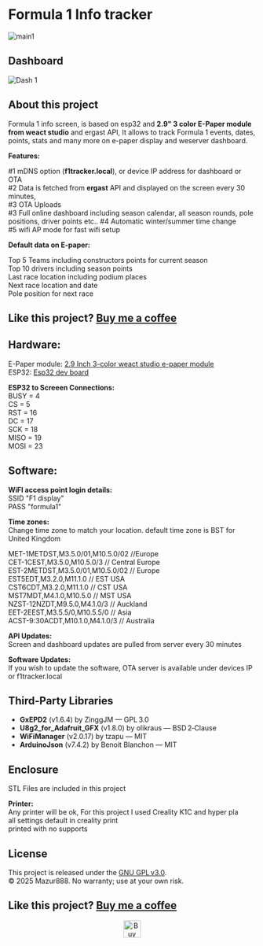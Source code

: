 
# Formula 1 Info tracker  
  
![main1](https://github.com/user-attachments/assets/bd2d88d6-c71a-4726-ab1c-6443115e69ff)  
  
## Dashboard     
  
![Dash 1](https://github.com/user-attachments/assets/c9934ac0-f57a-41f1-b868-346afdeda1d2)
   
## About this project  
Formula 1 info screen, is based on esp32 and **2.9"  3 color E-Paper module from weact studio** and ergast API, It allows to track Formula 1 events, dates, points, stats and many more on e-paper display and weserver dashboard.  
  
**Features:**  
  
#1 mDNS option (**f1tracker.local**), or device IP address for dashboard or OTA  
#2 Data is fetched from **ergast** API and displayed on the screen every 30 minutes,  
#3 OTA Uploads  
#3 Full online dashboard including season calendar, all season rounds, pole positions, driver points etc.. 
#4 Automatic winter/summer time change  
#5 wifi AP mode for fast wifi setup  
    
**Default data on E-paper:**  
  
Top 5 Teams including constructors points for current season   
Top 10 drivers including season points   
Last race location including podium places   
Next race location and date  
Pole position for next race  
  
##  Like this project? [Buy me a coffee](coff.ee/mazur888)  
  
## **Hardware:**  
E-Paper module: [2.9 Inch 3-color weact studio e-paper module](https://www.aliexpress.com/item/1005005183232092.html?spm=a2g0o.productlist.main.2.d29e43e0C0sZmD&algo_pvid=ab08f407-4a25-4efe-bcc8-adf1ec59051f&algo_exp_id=ab08f407-4a25-4efe-bcc8-adf1ec59051f-1&pdp_ext_f=%7B%22order%22%3A%22740%22%2C%22eval%22%3A%221%22%7D&pdp_npi=4%40dis%21GBP%2126.76%217.09%21%21%21251.74%2166.72%21%40211b813b17533132046734689e8b5e%2112000032024103612%21sea%21UK%210%21ABX&curPageLogUid=xo1fotgOXa89&utparam-url=scene%3Asearch%7Cquery_from%3A)  
ESP32: [Esp32 dev board](https://www.aliexpress.com/item/1005005476182210.html?spm=a2g0o.productlist.main.9.22806093i8gCEe&algo_pvid=237645af-105e-4264-bbb2-4e233f1f3b1e&algo_exp_id=237645af-105e-4264-bbb2-4e233f1f3b1e-8&pdp_ext_f=%7B%22order%22%3A%2220%22%2C%22eval%22%3A%221%22%7D&pdp_npi=4%40dis%21GBP%212.89%210.99%21%21%213.79%211.29%21%40211b629217533130616098320efa33%2112000041163128652%21sea%21UK%210%21ABX&curPageLogUid=WzkdBpQJJBM4&utparam-url=scene%3Asearch%7Cquery_from%3A)
  
**ESP32 to Screeen Connections:**  
BUSY = 4  
CS = 5  
RST = 16  
DC = 17  
SCK = 18  
MISO = 19  
MOSI = 23  
  
## **Software:**
**WiFI access point login details:**  
SSID "F1 display"  
PASS "formula1"  
  
**Time zones:**  
Change time zone to match your location. default time zone is BST for United Kingdom  
  
MET-1METDST,M3.5.0/01,M10.5.0/02   //Europe  
CET-1CEST,M3.5.0,M10.5.0/3         // Central Europe  
EST-2METDST,M3.5.0/01,M10.5.0/02   // Europe  
EST5EDT,M3.2.0,M11.1.0           // EST USA  
CST6CDT,M3.2.0,M11.1.0           // CST USA  
MST7MDT,M4.1.0,M10.5.0           // MST USA  
NZST-12NZDT,M9.5.0,M4.1.0/3      // Auckland  
EET-2EEST,M3.5.5/0,M10.5.5/0     // Asia  
ACST-9:30ACDT,M10.1.0,M4.1.0/3   // Australia  
  
**API Updates:**  
Screen and dashboard updates are pulled from server every 30 minutes
  
**Software Updates:**  
If you wish to update the software, OTA server is available under devices IP or f1tracker.local
  
## **Third‑Party Libraries**  
- **GxEPD2** (v1.6.4) by ZinggJM — GPL 3.0  
- **U8g2_for_Adafruit_GFX** (v1.8.0) by olikraus — BSD 2‑Clause  
- **WiFiManager** (v2.0.17) by tzapu — MIT  
- **ArduinoJson** (v7.4.2) by Benoit Blanchon — MIT

## Enclosure
STL Files are included in this project  
  
**Printer:**  
Any printer will be ok, For this project I used Creality K1C and hyper pla  
all settings default in creality print  
printed with no supports  
  
## License
This project is released under the [GNU GPL v3.0](LICENSE).  
© 2025 Mazur888. No warranty; use at your own risk.
  
##  Like this project? [Buy me a coffee](coff.ee/mazur888)  
  
<p align="center">
<a href="https://www.buymeacoffee.com/mazur888" target="_blank"><img src="https://cdn.buymeacoffee.com/buttons/default-orange.png" alt="Buy Me A Coffee" height="35" width="auto"></a>
</p>
